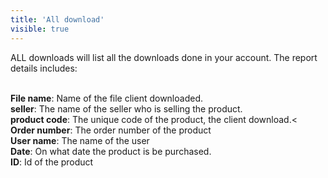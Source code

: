 ```yaml
---
title: 'All download'
visible: true
---
```


ALL downloads will list all the downloads done in your account. The report details includes:

<br>**File name**: Name of the file client downloaded.
<br>**seller**: The name of the seller who is selling the product.
<br>**product code**: The unique code of the product, the client download.<
<br>**Order number**: The order number of the product
<br>**User name**: The name of the user
<br>**Date**: On what date the product is be purchased.
<br>**ID**: Id of the product
